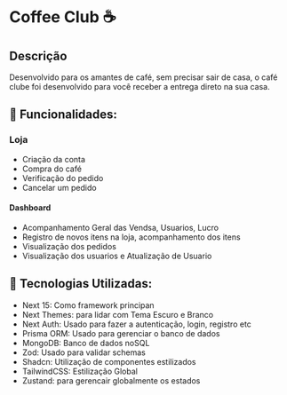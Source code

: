 # Coffee Club ☕


## Descrição
Desenvolvido para os amantes de café, sem precisar sair de casa, o café clube foi desenvolvido para você receber a entrega direto na sua casa.

## 🚀 Funcionalidades:
### Loja
- Criação da conta
- Compra do café
- Verificação do pedido
- Cancelar um pedido
#### Dashboard 
- Acompanhamento Geral das Vendsa, Usuarios, Lucro
- Registro de novos itens na loja, acompanhamento dos itens
- Visualização dos pedidos
- Visualização dos usuarios e Atualização de Usuario


  

## 🔧 Tecnologias Utilizadas:
 - Next 15: Como framework principan
 - Next Themes: para lidar com Tema Escuro e Branco
 - Next Auth: Usado para fazer a autenticação, login, registro etc
 - Prisma ORM: Usado para gerenciar o banco de dados
 - MongoDB: Banco de dados noSQL
 - Zod: Usado para validar schemas
 - Shadcn: Utilização de componentes estilizados
 - TailwindCSS: Estilização Global
 - Zustand: para gerencair globalmente os estados
 
   
